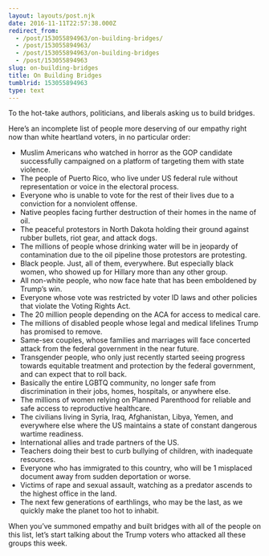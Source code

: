 ```yaml
---
layout: layouts/post.njk
date: 2016-11-11T22:57:38.000Z
redirect_from:
  - /post/153055894963/on-building-bridges/
  - /post/153055894963/
  - /post/153055894963/on-building-bridges
  - /post/153055894963
slug: on-building-bridges
title: On Building Bridges
tumblrid: 153055894963
type: text
---
```

<p>To the hot-take authors, politicians, and liberals asking us to build bridges.</p>

<p>Here&rsquo;s an incomplete list of people more deserving of our empathy right now than white heartland voters, in no particular order:</p>

<ul><li>Muslim Americans who watched in horror as the GOP candidate successfully campaigned on a platform of targeting them with state violence.</li>
<li>The people of Puerto Rico, who live under US federal rule without representation or voice in the electoral process.</li>
<li>Everyone who is unable to vote for the rest of their lives due to a conviction for a nonviolent offense.</li>
<li>Native peoples facing further destruction of their homes in the name of oil.</li>
<li>The peaceful protestors in North Dakota holding their ground against rubber bullets, riot gear, and attack dogs.</li>
<li>The millions of people whose drinking water will be in jeopardy of contamination due to the oil pipeline those protestors are protesting.</li>
<li>Black people.  Just, all of them, everywhere.  But especially black women, who showed up for Hillary more than any other group.</li>
<li>All non-white people, who now face hate that has been emboldened by Trump&rsquo;s win.</li>
<li>Everyone whose vote was restricted by voter ID laws and other policies that violate the Voting Rights Act.</li>
<li>The 20 million people depending on the ACA for access to medical care.</li>
<li>The millions of disabled people whose legal and medical lifelines Trump has promised to remove.</li>
<li>Same-sex couples, whose families and marriages will face concerted attack from the federal government in the near future.</li>
<li>Transgender people, who only just recently started seeing progress towards equitable treatment and protection by the federal government, and can expect that to roll back.</li>
<li>Basically the entire LGBTQ community, no longer safe from discrimination in their jobs, homes, hospitals, or anywhere else.</li>
<li>The millions of women relying on Planned Parenthood for reliable and safe access to reproductive healthcare.</li>
<li>The civilians living in Syria, Iraq, Afghanistan, Libya, Yemen, and everywhere else where the US maintains a state of constant dangerous wartime readiness.</li>
<li>International allies and trade partners of the US.</li>
<li>Teachers doing their best to curb bullying of children, with inadequate resources.</li>
<li>Everyone who has immigrated to this country, who will be 1 misplaced document away from sudden deportation or worse.</li>
<li>Victims of rape and sexual assault, watching as a predator ascends to the highest office in the land.</li>
<li>The next few generations of earthlings, who may be the last, as we quickly make the planet too hot to inhabit.</li>
</ul><p>When you&rsquo;ve summoned empathy and built bridges with all of the people on this list, let&rsquo;s start talking about the Trump voters who attacked all these groups this week.</p>
